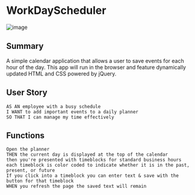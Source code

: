 # WorkDayScheduler
![image](https://user-images.githubusercontent.com/81110745/124440236-c2b2fe80-ddbd-11eb-9b21-baf19c802614.png)

## Summary

A simple calendar application that allows a user to save events for each hour of the day. This app will run in the browser and feature dynamically updated HTML and CSS powered by jQuery.

## User Story

```
AS AN employee with a busy schedule
I WANT to add important events to a daily planner
SO THAT I can manage my time effectively
```

## Functions

```
Open the planner
THEN the current day is displayed at the top of the calendar
then you're presented with timeblocks for standard business hours
each timeblock is color coded to indicate whether it is in the past, present, or future
If you click into a timeblock you can enter text & save with the button for that timeblock
WHEN you refresh the page the saved text will remain
```
